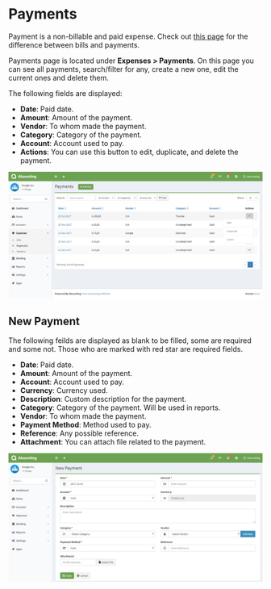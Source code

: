 Payments
========

Payment is a non-billable and paid expense. Check out [this page](https://akaunting.com/docs/faq/bills-vs-payments) for the difference between bills and payments.

Payments page is located under **Expenses > Payments**. On this page you can see all payments, search/filter for any, create a new one, edit the current ones and delete them.

The following fields are displayed:

- **Date**: Paid date.
- **Amount**: Amount of the payment.
- **Vendor**: To whom made the payment.
- **Category**: Category of the payment.
- **Account**: Account used to pay.
- **Actions**: You can use this button to edit, duplicate, and delete the payment.

![payments list](_images/payments_list.png)

## New Payment

The following feilds are displayed as blank to be filled, some are required and some not. Those who are marked with red star are required fields.

- **Date**: Paid date.
- **Amount**: Amount of the payment.
- **Account**: Account used to pay.
- **Currency**: Currency used.
- **Description**: Custom description for the payment.
- **Category**: Category of the payment. Will be used in reports.
- **Vendor**: To whom made the payment.
- **Payment Method**: Method used to pay.
- **Reference**: Any possible reference.
- **Attachment**: You can attach file related to the payment.

![payments form](_images/payments_form.png)
